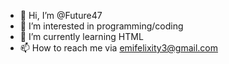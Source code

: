 - 👋 Hi, I’m @Future47
- 👀 I’m interested in programming/coding
- 🌱 I’m currently learning HTML
- 📫 How to reach me via emifelixity3@gmail.com
